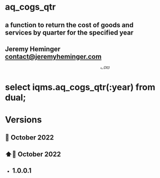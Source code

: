 # aq_cogs_qtr
## a function to return the cost of goods and services by quarter for the specified year
## Jeremy Heminger <contact@jeremyheminger.com>

                                                ᓚᘏᗢ

# select iqms.aq_cogs_qtr(:year) from dual;

# Versions

## 📅 October 2022
## ⬆️📅 October 2022

* ## 1.0.0.1